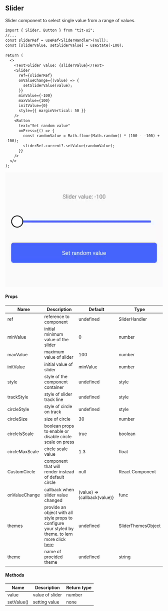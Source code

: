 ## Slider

Slider component to select single value from a range of values.

```tsx
import { Slider, Button } from "tit-ui";
//...
const sliderRef = useRef<SliderHandler>(null);
const [sliderValue, setSliderValue] = useState(-100);

return (
  <>
    <Text>Slider value: {sliderValue}</Text>
    <Slider
      ref={sliderRef}
      onValueChange={(value) => {
        setSliderValue(value);
      }}
      minValue={-100}
      maxValue={100}
      initValue={0}
      style={{ marginVertical: 50 }}
    />
    <Button
      text="Set random value"
      onPress={() => {
        const randomValue = Math.floor(Math.random() * (100 - -100) + -100);
        sliderRef.current?.setValue(randomValue);
      }}
    />
  </>
);
```

![alt slider](https://github.com/blnaxblachbl/tit-ui/blob/main/gifs/slider.gif?raw=true)

#### Props

| Name           | Description                                                                                                                               | Default                      | Type               |
| -------------- | ----------------------------------------------------------------------------------------------------------------------------------------- | ---------------------------- | ------------------ |
| ref            | reference to component                                                                                                                    | undefined                    | SliderHandler      |
| minValue       | initial minimum value of the slider                                                                                                       | 0                            | number             |
| maxValue       | maximum value of slider                                                                                                                   | 100                          | number             |
| initValue      | initial value of slider                                                                                                                   | minValue                     | number             |
| style          | style of the component container                                                                                                          | undefined                    | style              |
| trackStyle     | style of slider track line                                                                                                                | undefined                    | style              |
| circleStyle    | style of circle on track                                                                                                                  | undefined                    | style              |
| circleSize     | size of circle                                                                                                                            | 30                           | number             |
| circleIsScale  | boolean props to enable or disable circle scale on press                                                                                  | true                         | boolean            |
| circleMaxScale | circle scale value                                                                                                                        | 1.3                          | float              |
| CustomCircle   | component that will render instead of default circle                                                                                      | null                         | React Component    |
| onValueChange  | callback when slider value changed                                                                                                        | (value) => {callback(value)} | func               |
| themes         | provide an object with all style props to configure your styled by theme. to lern more click [here](https://tit-ui.github.io/docs/themes) | undefined                    | SliderThemesObject |
| theme          | name of procided theme                                                                                                                    | undefined                    | string             |

#### Methods

| Name       | Description     | Return type |
| ---------- | --------------- | ----------- |
| value      | value of slider | number      |
| setValue() | setting value   | none        |
